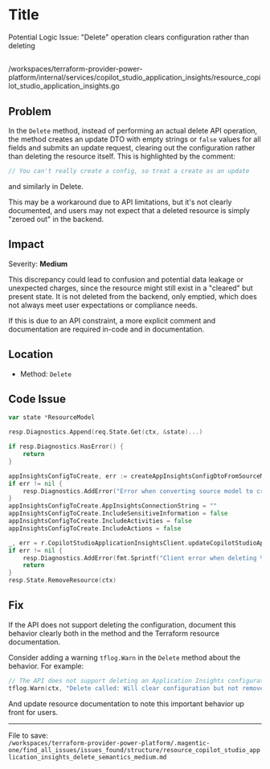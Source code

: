 # Title

Potential Logic Issue: "Delete" operation clears configuration rather than deleting

##

/workspaces/terraform-provider-power-platform/internal/services/copilot_studio_application_insights/resource_copilot_studio_application_insights.go

## Problem

In the `Delete` method, instead of performing an actual delete API operation, the method creates an update DTO with empty strings or `false` values for all fields and submits an update request, clearing out the configuration rather than deleting the resource itself. This is highlighted by the comment:  
```go
// You can't really create a config, so treat a create as an update
```
and similarly in Delete.

This may be a workaround due to API limitations, but it's not clearly documented, and users may not expect that a deleted resource is simply \"zeroed out\" in the backend.

## Impact

Severity: **Medium**

This discrepancy could lead to confusion and potential data leakage or unexpected charges, since the resource might still exist in a \"cleared\" but present state. It is not deleted from the backend, only emptied, which does not always meet user expectations or compliance needs.

If this is due to an API constraint, a more explicit comment and documentation are required in-code and in documentation.

## Location

- Method: `Delete`

## Code Issue

```go
var state *ResourceModel

resp.Diagnostics.Append(req.State.Get(ctx, &state)...)

if resp.Diagnostics.HasError() {
	return
}

appInsightsConfigToCreate, err := createAppInsightsConfigDtoFromSourceModel(*state)
if err != nil {
	resp.Diagnostics.AddError("Error when converting source model to create Copilot Studio Application Insights configuration dto", err.Error())
}
appInsightsConfigToCreate.AppInsightsConnectionString = ""
appInsightsConfigToCreate.IncludeSensitiveInformation = false
appInsightsConfigToCreate.IncludeActivities = false
appInsightsConfigToCreate.IncludeActions = false

_, err = r.CopilotStudioApplicationInsightsClient.updateCopilotStudioAppInsightsConfiguration(ctx, *appInsightsConfigToCreate, state.BotId.ValueString())
if err != nil {
	resp.Diagnostics.AddError(fmt.Sprintf("Client error when deleting %s", r.FullTypeName()), err.Error())
	return
}
resp.State.RemoveResource(ctx)
```

## Fix

If the API does not support deleting the configuration, document this behavior clearly both in the method and the Terraform resource documentation.

Consider adding a warning `tflog.Warn` in the `Delete` method about the behavior. For example:

```go
// The API does not support deleting an Application Insights configuration; instead, this 'deletes' the configuration by setting all fields to empty/false.
tflog.Warn(ctx, "Delete called: Will clear configuration but not remove resource from backend, as delete operation is not supported by platform/API.")
```
And update resource documentation to note this important behavior up front for users.

---

File to save:  
`/workspaces/terraform-provider-power-platform/.magentic-one/find_all_issues/issues_found/structure/resource_copilot_studio_application_insights_delete_semantics_medium.md`
